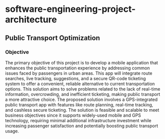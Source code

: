 # software-engineering-project-architecture
## Public Transport Optimization 

### Objective

The primary objective of this project is to develop a mobile application that enhances the public transportation experience by addressing common issues faced by passengers in urban areas. This app will integrate route searches, live tracking, suggestions, and a secure QR-code ticketing system to offer a convenient, reliable alternative to current transportation options. This solution aims to solve problems related to the lack of real-time information, overcrowding, and inefficient ticketing, making public transport a more attractive choice. 
The proposed solution involves a GPS-integrated public transport app with features like route planning, real-time tracking, and cashless secure ticketing. The solution is feasible and scalable to meet business objectives since it supports widely-used mobile and GPS technology, requiring minimal additional infrastructure investment while increasing passenger satisfaction and potentially boosting public transport usage. 
